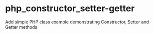 # php_constructor_setter-getter
Add simple PHP class example demonstrating Constructor, Setter and Getter methods
